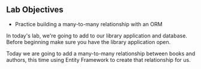 ## Lab Objectives
* Practice building a many-to-many relationship with an ORM

In today's lab, we're going to add to our library application and database. Before beginning make sure you have the library application open.

Today we are going to add a many-to-many relationship between books and authors, this time using Entity Framework to create that relationship for us.

<!-- Instructor note: If students have extra time because this goes quickly maybe encourage them to read more documentation that covers the core topics of EF we covered in class or build off of what we have covered. The introduction: https://learn.microsoft.com/en-us/ef/core/ and entity properties: https://learn.microsoft.com/en-us/ef/core/modeling/entity-properties?tabs=data-annotations%2Cwithout-nrt might be good places to start. -->